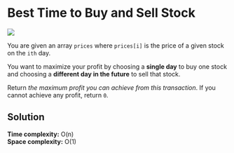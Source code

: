 # Best Time to Buy and Sell Stock

<a href="https://leetcode.com/problems/best-time-to-buy-and-sell-stock/">
<img src="https://img.shields.io/static/v1?label=LeetCode&message=Easy&color=64aca5&style=flat-square&logo=leetcode" />
</a>

You are given an array `prices` where `prices[i]` is the price of a given stock
on the `ith` day.

You want to maximize your profit by choosing a **single day** to buy one stock
and choosing a **different day in the future** to sell that stock.

Return *the maximum profit you can achieve from this transaction*. If you cannot
achieve any profit, return `0`.

## Solution

**Time complexity:** O(n)<br />
**Space complexity:** O(1)
